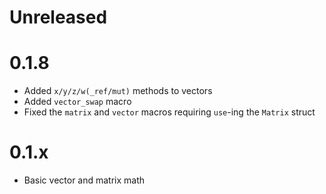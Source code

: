 <!-- updated by cargo-release -->

# Unreleased

# 0.1.8
- Added `x/y/z/w(_ref/mut)` methods to vectors
- Added `vector_swap` macro
- Fixed the `matrix` and `vector` macros requiring `use`-ing the `Matrix` struct

# 0.1.x
- Basic vector and matrix math

